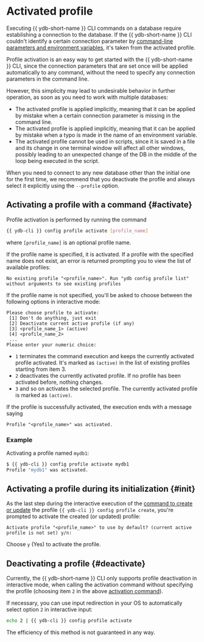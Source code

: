 # Activated profile

Executing {{ ydb-short-name }} CLI commands on a database require establishing a connection to the database. If the {{ ydb-short-name }} CLI couldn't identify a certain connection parameter by [command-line parameters and environment variables](../../connect.md), it's taken from the activated profile.

Profile activation is an easy way to get started with the {{ ydb-short-name }} CLI, since the connection parameters that are set once will be applied automatically to any command, without the need to specify any connection parameters in the command line.

However, this simplicity may lead to undesirable behavior in further operation, as soon as you need to work with multiple databases:

- The activated profile is applied implicitly, meaning that it can be applied by mistake when a certain connection parameter is missing in the command line.
- The activated profile is applied implicitly, meaning that it can be applied by mistake when a typo is made in the name of an environment variable.
- The activated profile cannot be used in scripts, since it is saved in a file and its change in one terminal window will affect all other windows, possibly leading to an unexpected change of the DB in the middle of the loop being executed in the script.

When you need to connect to any new database other than the initial one for the first time, we recommend that you deactivate the profile and always select it explicitly using the `--profile` option.

## Activating a profile with a command {#activate}

Profile activation is performed by running the command

```bash
{{ ydb-cli }} config profile activate [profile_name]
```

where `[profile_name]` is an optional profile name.

If the profile name is specified, it is activated. If a profile with the specified name does not exist, an error is returned prompting you to view the list of available profiles:

```text
No existing profile "<profile_name>". Run "ydb config profile list" without arguments to see existing profiles
```

If the profile name is not specified, you'll be asked to choose between the following options in interactive mode:

```text
Please choose profile to activate:
 [1] Don't do anything, just exit
 [2] Deactivate current active profile (if any)
 [3] <profile_name_1> (active)
 [4] <profile_name_2>
 ...
Please enter your numeric choice:
```

- `1` terminates the command execution and keeps the currently activated profile activated. It's marked as `(active)` in the list of existing profiles starting from item 3.
- `2` deactivates the currently activated profile. If no profile has been activated before, nothing changes.
- `3` and so on activates the selected profile. The currently activated profile is marked as `(active)`.

If the profile is successfully activated, the execution ends with a message saying

```text
Profile "<profile_name>" was activated.
```

### Example

Activating a profile named `mydb1`:

```bash
$ {{ ydb-cli }} config profile activate mydb1
Profile "mydb1" was activated.
```

## Activating a profile during its initialization {#init}

As the last step during the interactive execution of the [command to create or update](../create.md) the profile `{{ ydb-cli }} config profile create`, you're prompted to activate the created (or updated) profile:

```text
Activate profile "<profile_name>" to use by default? (current active profile is not set) y/n:
```

Choose `y` (Yes) to activate the profile.

## Deactivating a profile {#deactivate}

Currently, the {{ ydb-short-name }} CLI only supports profile deactivation in interactive mode, when calling the activation command without specifying the profile (choosing item `2` in the above [activation command](#activate)).

If necessary, you can use input redirection in your OS to automatically select option `2` in interactive input:

```bash
echo 2 | {{ ydb-cli }} config profile activate
```

The efficiency of this method is not guaranteed in any way.

